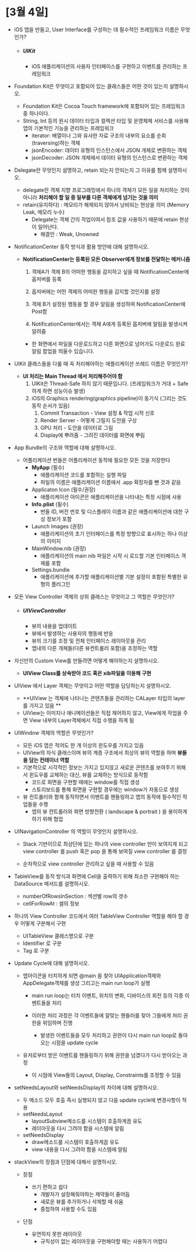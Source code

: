 # [3월 4일]

- iOS 앱을 만들고, User Interface를 구성하는 데 필수적인 프레임워크 이름은 무엇인가?

  - ##### UIKit

    -  iOS 애플리케이션의 사용자 인터페이스를 구현하고 이벤트를 관리하는 프레임워크



- Foundation Kit은 무엇이고 포함되어 있는 클래스들은 어떤 것이 있는지 설명하시오.
  - Foundation Kit은 Cocoa Touch framework에 포함되어 있는 프레임워크 중 하나이다.
  - String, Int 등의 원시 데이터 타입과 컬렉션 타입 및 운영체제 서비스를 사용해 앱의 기본적인 기능을 관리하는 프레임워크
    - iterator: 배열이나 그와 유사한 자료 구조의 내부의 요소를 순회(traversing)하는 객체
    - jsonEncoder: 데이터 유형의 인스턴스에서 JSON 개체로 변환하는 객체
    - jsonDecoder: JSON 개체에서 데이터 유형의 인스턴스로 변환하는 객체



- Delegate란 무엇인지 설명하고, retain 되는지 안되는지 그 이유를 함께 설명하시오.
  - delegate란 객체 지향 프로그래밍에서 하나의 객체가 모든 일을 처리하는 것이 아니라 
    **처리해야 할 일 중 일부를 다른 객체에게 넘기는 것을 의미**
  - retain(유지하다) : 메모리가 해제되지 않아서 낭비되는 현상을 의미 (Memory Leak, 메모리 누수)
    - Delegate는 객체 간의 작업이여서 참조 값을 사용하기 때문에 retain 현상이 일어난다.
      - 해결안 : Weak, Unowned



- NotificationCenter 동작 방식과 활용 방안에 대해 설명하시오.

  - **NotificationCenter는 등록된 모든 Observer에게 정보를 전달하는 메커니즘**

    1. 객체A가 객체 B의 어떠한 행동을 감지하고 싶을 때 NotificationCenter에 옵저버를 등록

    2. 옵저버에는 어떤 객체의 어떠한 행동을 감지할 것인지를 설정
    3. 객체 B가 설정된 행동을 할 경우 알림을 생성하여 NotificationCenter에 Post함
    4. NotificationCenter에서는 객체 A에게 등록된 옵저버에 알림을 발생시켜 알려줌

    - 한 화면에서 파일을 다운로드하고 다른 화면으로 넘어가도 다운로드 완료 알림 팝업을 띄울수 있습니다.



- UIKit 클래스들을 다룰 때 꼭 처리해야하는 애플리케이션 쓰레드 이름은 무엇인가?
  - **UI 처리는 Main Thread 에서 처리해주어야 함**
    1. UIKit은 Thread-Safe 하지 않기 때문입니다. (프레임워크가 거대 + Safe하게 하면 성능이슈 발생)
    2. iOS의 Graphics rendering(graphics pipeline)이 동기식 (그리는 것도 동작 순서가 있음)
       1. Commit Transaction - View 설정 & 작업 시작 신호
       2. Render Server - 어떻게 그릴지 도안을 구상
       3. GPU 처리 - 도안을 데이터로 그림
       4. Display에 뿌려줌 - 그려진 데이터를 화면에 뿌림



- App Bundle의 구조와 역할에 대해 설명하시오.
  - 어플리케이션 번들은 어플리케이션 동작에 필요한 모든 것을 저장한다
    - **MyApp** (필수) 
      - 애플리케이션 코드를 포함하는 실행 파일
      -  파일의 이름은 애플리케이션 이름에서 .app 확장자를 뺀 것과 같음
    - Applicaton Icon (필수/권장)
      - 애플리케이션 아이콘은 애플리케이션을 나타내는 특정 시점에 사용
    - **Info.plist** (필수)
      - 번들 ID, 버전 번호 및 디스플레이 이름과 같은 애플리케이션에 대한 구성 정보가 포함
    - Launch Images (권장)
      - 애플리케이션의 초기 인터페이스를 특정 방향으로 표시하는 하나 이상의 이미지
    - MainWindow.nib (권장)
      - 애플리케이션의 main nib 파일은 시작 시 로드할 기본 인터페이스 객체를 포함
    - Settings.bundle
      - 애플리케이션에 추가할 애플리케이션별 기본 설정이 포함된 특별한 유형의 플러그인



- 모든 View Controller 객체의 상위 클래스는 무엇이고 그 역할은 무엇인가?

  - ##### UIViewController 

    - 뷰의 내용을 업데이트
    - 뷰에서 발생하는 사용자의 행동에 반응
    - 뷰의 크기를 조정 및 전체 인터페이스 레이아웃을 관리 
    - 앱내의 다른 개체들(다른 뷰컨트롤러 포함)을 조정하는 역할



- 자신만의 Custom View를 만들려면 어떻게 해야하는지 설명하시오.
  - **UIView Class를 상속받아 코드 혹은 xib파일을 이용해 구현**



- UIView 에서 Layer 객체는 무엇이고 어떤 역할을 담당하는지 설명하시오.
  - **UIView 는 객체에 나타나는 콘텐츠들을 관리하는 CALayer 타입의 layer 를 가지고 있음 **
  - UIView는 이미지나 애니메이션들은 직접 제어하지 않고, 
    View에게 작업을 주면 View 내부의 Layer객체에서 직접 수행을 하게 됨



- UIWindow 객체의 역할은 무엇인가?
  - 모든 iOS 앱은 적어도 한 개 이상의 윈도우를 가지고 있음
  - UIView의 자식 클래스이며 뷰의 계층 구조에서 최상의 뷰의 역할을 하며 **뷰들을 담는 컨테이너 역할**
  - 기본적으로 시각적인 정보는 가지고 있지않고 
    새로운 콘텐츠를 보여주기 위해서 윈도우를 교체하는 대신, 뷰를 교체하는 방식으로 동작함
    - 코드로 화면을 구현할 때에는 window를 직접 생성
    - 스토리보드를 통해 화면을 구현할 경우에는 window가 자동으로 생성
  - 뷰 컨트롤러와 함께 동작하면서 이벤트를 핸들링하고 앱의 동작에 필수적인 작업들을 수행
    - 앱의 뷰 컨트롤러와 화면 방향전환 ( landscape & portrait ) 을 용이하게 하기 위해 협업



- UINavigationController 의 역할이 무엇인지 설명하시오.

  - Stack 기반이므로 최상단에 있는 하나의 view controller 만이 보여지게 되고 
    view controller 를 push 혹은 pop 을 통해 보여질 view controller 를 결정

  - 순차적으로 view controller 관리하고 싶을 때 사용할 수 있음



- TableView를 동작 방식과 화면에 Cell을 출력하기 위해 최소한 구현해야 하는 DataSource 메서드를 설명하시오.
  - numberOfRowsInSection : 섹션별 row의 갯수
  - cellForRowAt : 셀의 정보



- 하나의 View Controller 코드에서 여러 TableView Controller 역할을 해야 할 경우 어떻게 구분해서 구현
  - UITableView 클래스명으로 구분
  - Identifier 로 구분
  - Tag 로 구분



- Update Cycle에 대해 설명하시오.

  - 앱아이콘을 터치하게 되면 @main 을 찾아 UIApplication객체와 AppDelegate객체를 생성
    그리고는 main run loop가 실행

    - main run loop는 터치 이벤트, 위치의 변화, 디바이스의 회전 등의 각종 이벤트들을 처리

    - 이러한 처리 과정은 각 이벤트들에 알맞는 핸들러를 찾아 그들에게 처리 권한을 위임하며 진행
      - 발생한 이벤트들을 모두 처리하고 권한이 다시 main run loop로 돌아오는 시점을 update cycle

  - 유저로부터 받은 이벤트를 핸들링하기 위해 권한을 넘겼다가 다시 받아오는 과정

    - 이 시점에 View들의 Layout, Display, Constraints를 조정할 수 있음



- setNeedsLayout와 setNeedsDisplay의 차이에 대해 설명하시오.
  - 두 메소드 모두 호출 즉시 실행되지 않고 다음 update cycle에 변경사항이 적용
  - setNeedsLayout
    - layoutSubview메소드를 시스템이 호출하게끔 유도
    - 레이아웃을 다시 그려야 함을 시스템에 알림
  - setNeedsDisplay
    - draw메소드를 시스템이 호출하게끔 유도
    - view 내용을 다시 그려야 함을 시스템에 알림



- stackView의 장점과 단점에 대해서 설명하시오.

  - 장점
    - 쓰기 편하고 쉽다
      - 개발자가 설정해줘야하는 제약들이 줄어듬
      - 새로운 뷰를 추가하거나 삭제할 때 쉬움
      - 중첩하여 사용할 수도 있음

  - 단점
    - 유연하지 못한 레이아웃
      - 규칙성이 없는 레이아웃을 구현해야할 때는 사용하기 어렵다